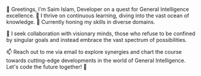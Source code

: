 👋 Greetings, I'm Saim Islam, Developer on a quest for General Intelligence excellence. 👀 I thrive on continuous learning, diving into the vast ocean of knowledge. 🌱 Currently honing my skills in diverse domains.

💞️ I seek collaboration with visionary minds, those who refuse to be confined by singular goals and instead embrace the vast spectrum of possibilities.

📫 Reach out to me via email to explore synergies and chart the course towards cutting-edge developments in the world of General Intelligence. Let's code the future together! 🚀
